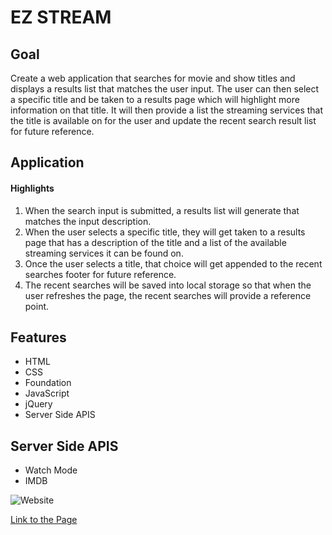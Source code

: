 # EZ STREAM
## Goal
Create a web application that searches for movie and show titles and displays a results list that matches the user input. The user can then select a specific title and be taken to a results page which will highlight more information on that title. It will then provide a list the streaming services that the title is available on for the user and update the recent search result list for future reference.
## Application
#### Highlights
1. When the search input is submitted, a results list will generate that matches the input description.
2. When the user selects a specific title, they will get taken to a results page that has a description of the title and a list of the available streaming services it can be found on.
3. Once the user selects a title, that choice will get appended to the recent searches footer for future reference.
4. The recent searches will be saved into local storage so that when the user refreshes the page, the recent searches will provide a reference point.
## Features
* HTML
* CSS
* Foundation
* JavaScript
* jQuery
* Server Side APIS
## Server Side APIS
* Watch Mode
* IMDB


![Website](./assets/images/EZ%20Stream.gif)


[Link to the Page](https://mlmcgeenc.github.io/group-2-project-one/)